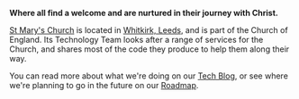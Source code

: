 **Where all find a welcome and are nurtured in their journey with Christ.**

[St Mary's Church](https://whitkirkchurch.org.uk) is located in [Whitkirk, Leeds](https://en.wikipedia.org/wiki/Whitkirk), and is part of the Church of England. Its Technology Team looks after a range of services for the Church, and shares most of the code they produce to help them along their way.

You can read more about what we're doing on our [Tech Blog](https://whitkirkchurch.org.uk/tech-blog/), or see where we're planning to go in the future on our [Roadmap](https://trello.com/b/c2gVyHNb/technology-roadmap).
